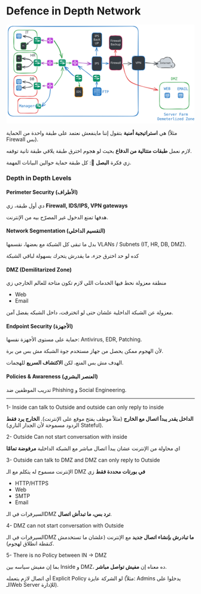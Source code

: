 # Defence in Depth Network

<p align ="center">
    <img src= "/network_security/photo/defence_in_depth.svg" alt = "cloud deployment"
</p>


هي **استراتيجية أمنية** بتقول إننا ماينفعش نعتمد على طبقة واحدة من الحماية (مثلاً Firewall بس).

لازم نعمل **طبقات متتالية من الدفاع** بحيث لو هجوم اخترق طبقة يلاقي طبقة تانية توقفه.

زي فكرة **البصل** 🧅: كل طبقة حماية حوالين البيانات المهمة.


### Depth in Depth Levels
#### **Perimeter Security (الأطراف)**

دي أول طبقة، زي
**Firewall, IDS/IPS, VPN gateways**

هدفها تمنع الدخول غير المصرّح بيه من الإنترنت.



#### **Network Segmentation (التقسيم الداخلي)**

بدل ما تبقى كل الشبكة مع بعضها، نقسمها
VLANs / Subnets (IT, HR, DB, DMZ).

كده لو حد اخترق جزء، ما يقدرش يتحرك بسهولة لباقي الشبكة 


#### **DMZ (Demilitarized Zone)**

منطقة معزولة نحط فيها الخدمات اللي لازم تكون متاحة للعالم الخارجي زي
- Web
- Email

معزولة عن الشبكة الداخلية علشان حتى لو اتخترقت، داخل الشبكه يفضل آمن.


#### **Endpoint Security (الأجهزة)**

حماية على مستوى الأجهزة نفسها: Antivirus, EDR, Patching.

لأن الهجوم ممكن يحصل من جهاز مستخدم جوة الشبكة مش بس من برة.

الهدف مش بس المنع، لكن **الاكتشاف السريع** للهجمات.


#### **Policies & Awareness (العنصر البشري)**
تدريب الموظفين ضد Phishing و Social Engineering.

---


1- Inside can talk to Outside and outside can only reply to inside

**الداخل يقدر يبدأ اتصال مع الخارج** (مثلاً موظف يفتح موقع على الإنترنت).
**الخارج يرد فقط** (الردود مسموحة لأن الجدار الناري Stateful).

2- Outside Can not start conversation with inside

اي محاولة من الإنترنت عشان يبدأ اتصال مباشر مع الشبكة الداخلية **مرفوضة تمامًا**

3- Outside can talk to DMZ and DMZ can only reply to Outside

الإنترنت مسموح له يتكلم مع الـ DMZ **في بورتات محددة فقط** زي
- HTTP/HTTPS 
- Web 
- SMTP 
- Email

السيرفرات في الـDMZ **ترد بس، ما تبدأش اتصال**.

4- DMZ can not start conversation with Outside

السيرفرات في الـDMZ **ما تبادرش بإنشاء اتصال جديد** مع الإنترنت (علشان ما تستخدمش كنقطة انطلاق لهجوم).


5- There is no Policy between IN -> DMZ

بما إن مفيش سياسه بين Inside و DMZ، ده معناه إن **مفيش تواصل مباشر**.

أي اتصال لازم يتعمله Explicit Policy لو الشركة عايزة (مثلاً: Admins يدخلوا على الـWeb Server للإدارة).
